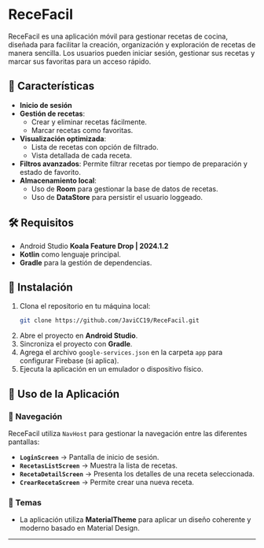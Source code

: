 # ReceFacil

ReceFacil es una aplicación móvil para gestionar recetas de cocina, diseñada para facilitar la creación, organización y exploración de recetas de manera sencilla. Los usuarios pueden iniciar sesión, gestionar sus recetas y marcar sus favoritas para un acceso rápido.

## 📌 Características

- **Inicio de sesión**
- **Gestión de recetas**:
  - Crear y eliminar recetas fácilmente.
  - Marcar recetas como favoritas.
- **Visualización optimizada**:
  - Lista de recetas con opción de filtrado.
  - Vista detallada de cada receta.
- **Filtros avanzados**: Permite filtrar recetas por tiempo de preparación y estado de favorito.
- **Almacenamiento local**:
  - Uso de **Room** para gestionar la base de datos de recetas.
  - Uso de **DataStore** para persistir el usuario loggeado.

## 🛠️ Requisitos

- Android Studio **Koala Feature Drop | 2024.1.2**
- **Kotlin** como lenguaje principal.
- **Gradle** para la gestión de dependencias.

## 🚀 Instalación

1. Clona el repositorio en tu máquina local:
   ```sh
   git clone https://github.com/JaviCC19/ReceFacil.git
   ```
2. Abre el proyecto en **Android Studio**.
3. Sincroniza el proyecto con **Gradle**.
4. Agrega el archivo `google-services.json` en la carpeta `app` para configurar Firebase (si aplica).
5. Ejecuta la aplicación en un emulador o dispositivo físico.


## 📱 Uso de la Aplicación

### 📍 Navegación

ReceFacil utiliza `NavHost` para gestionar la navegación entre las diferentes pantallas:

- **`LoginScreen`** → Pantalla de inicio de sesión.
- **`RecetasListScreen`** → Muestra la lista de recetas.
- **`RecetaDetailScreen`** → Presenta los detalles de una receta seleccionada.
- **`CrearRecetaScreen`** → Permite crear una nueva receta.

### 🎨 Temas

- La aplicación utiliza **MaterialTheme** para aplicar un diseño coherente y moderno basado en Material Design.

---

